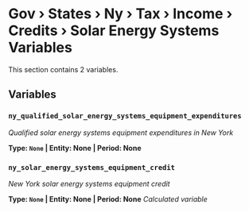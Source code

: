 # Gov › States › Ny › Tax › Income › Credits › Solar Energy Systems Variables

This section contains 2 variables.

## Variables

### `ny_qualified_solar_energy_systems_equipment_expenditures`
*Qualified solar energy systems equipment expenditures in New York*

**Type: `None` | Entity: None | Period: None**

### `ny_solar_energy_systems_equipment_credit`
*New York solar energy systems equipment credit*

**Type: `None` | Entity: None | Period: None**
*Calculated variable*
